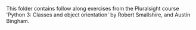 This folder contains follow along exercises from the Pluralsight course 'Python 3: Classes and object orientation' by Robert Smallshire, and Austin Bingham.